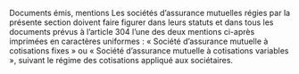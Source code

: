 Documents émis, mentions
Les sociétés d’assurance mutuelles régies par la présente section doivent faire figurer dans leurs statuts et dans tous les documents prévus à l’article 304 l’une des deux mentions ci-après imprimées en caractères uniformes : « Société d’assurance mutuelle à cotisations fixes » ou « Société d’assurance mutuelle à cotisations variables », suivant le régime des cotisations appliqué aux sociétaires.